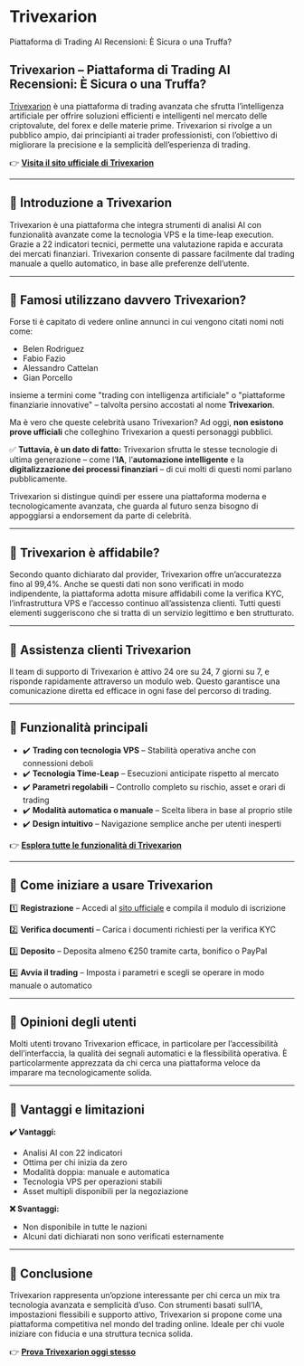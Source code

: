 # Trivexarion
Piattaforma di Trading AI Recensioni: È Sicura o una Truffa?

## Trivexarion – Piattaforma di Trading AI Recensioni: È Sicura o una Truffa?

[Trivexarion](https://trivexarion.it) è una piattaforma di trading avanzata che sfrutta l’intelligenza artificiale per offrire soluzioni efficienti e intelligenti nel mercato delle criptovalute, del forex e delle materie prime. Trivexarion si rivolge a un pubblico ampio, dai principianti ai trader professionisti, con l’obiettivo di migliorare la precisione e la semplicità dell’esperienza di trading.

👉 **[Visita il sito ufficiale di Trivexarion](https://trivexarion.it)**

---

## 📌 Introduzione a Trivexarion

Trivexarion è una piattaforma che integra strumenti di analisi AI con funzionalità avanzate come la tecnologia VPS e la time-leap execution. Grazie a 22 indicatori tecnici, permette una valutazione rapida e accurata dei mercati finanziari. Trivexarion consente di passare facilmente dal trading manuale a quello automatico, in base alle preferenze dell’utente.

---

## 📌 Famosi utilizzano davvero Trivexarion?

Forse ti è capitato di vedere online annunci in cui vengono citati nomi noti come:

- Belen Rodriguez
- Fabio Fazio
- Alessandro Cattelan
- Gian Porcello

insieme a termini come "trading con intelligenza artificiale" o "piattaforme finanziarie innovative" – talvolta persino accostati al nome **Trivexarion**.

Ma è vero che queste celebrità usano Trivexarion? Ad oggi, **non esistono prove ufficiali** che colleghino Trivexarion a questi personaggi pubblici.

✅ **Tuttavia, è un dato di fatto:** Trivexarion sfrutta le stesse tecnologie di ultima generazione – come l’**IA**, l’**automazione intelligente** e la **digitalizzazione dei processi finanziari** – di cui molti di questi nomi parlano pubblicamente.

Trivexarion si distingue quindi per essere una piattaforma moderna e tecnologicamente avanzata, che guarda al futuro senza bisogno di appoggiarsi a endorsement da parte di celebrità.

---

## 📌 Trivexarion è affidabile?

Secondo quanto dichiarato dal provider, Trivexarion offre un’accuratezza fino al 99,4%. Anche se questi dati non sono verificati in modo indipendente, la piattaforma adotta misure affidabili come la verifica KYC, l’infrastruttura VPS e l’accesso continuo all’assistenza clienti. Tutti questi elementi suggeriscono che si tratta di un servizio legittimo e ben strutturato.

---

## 📌 Assistenza clienti Trivexarion

Il team di supporto di Trivexarion è attivo 24 ore su 24, 7 giorni su 7, e risponde rapidamente attraverso un modulo web. Questo garantisce una comunicazione diretta ed efficace in ogni fase del percorso di trading.

---

## 📌 Funzionalità principali

- ✔️ **Trading con tecnologia VPS** – Stabilità operativa anche con connessioni deboli
- ✔️ **Tecnologia Time-Leap** – Esecuzioni anticipate rispetto al mercato
- ✔️ **Parametri regolabili** – Controllo completo su rischio, asset e orari di trading
- ✔️ **Modalità automatica o manuale** – Scelta libera in base al proprio stile
- ✔️ **Design intuitivo** – Navigazione semplice anche per utenti inesperti

👉 **[Esplora tutte le funzionalità di Trivexarion](https://trivexarion.it)**

---

## 📌 Come iniziare a usare Trivexarion

1️⃣ **Registrazione** – Accedi al [sito ufficiale](https://trivexarion.it) e compila il modulo di iscrizione

2️⃣ **Verifica documenti** – Carica i documenti richiesti per la verifica KYC

3️⃣ **Deposito** – Deposita almeno €250 tramite carta, bonifico o PayPal

4️⃣ **Avvia il trading** – Imposta i parametri e scegli se operare in modo manuale o automatico

---

## 📌 Opinioni degli utenti

Molti utenti trovano Trivexarion efficace, in particolare per l’accessibilità dell’interfaccia, la qualità dei segnali automatici e la flessibilità operativa. È particolarmente apprezzata da chi cerca una piattaforma veloce da imparare ma tecnologicamente solida.

---

## 📌 Vantaggi e limitazioni

**✔️ Vantaggi:**
- Analisi AI con 22 indicatori
- Ottima per chi inizia da zero
- Modalità doppia: manuale e automatica
- Tecnologia VPS per operazioni stabili
- Asset multipli disponibili per la negoziazione

**❌ Svantaggi:**
- Non disponibile in tutte le nazioni
- Alcuni dati dichiarati non sono verificati esternamente

---

## 📌 Conclusione

Trivexarion rappresenta un’opzione interessante per chi cerca un mix tra tecnologia avanzata e semplicità d’uso. Con strumenti basati sull’IA, impostazioni flessibili e supporto attivo, Trivexarion si propone come una piattaforma competitiva nel mondo del trading online. Ideale per chi vuole iniziare con fiducia e una struttura tecnica solida.

👉 **[Prova Trivexarion oggi stesso](https://trivexarion.it)**
